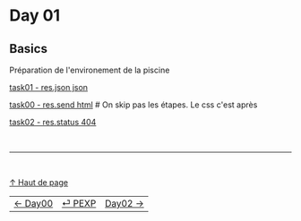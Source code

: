 # Day 01

## Basics

Préparation de l'environement de la piscine

[task01 - res.json json](./day01/TASK01.md)

[task00 - res.send html](./day01/TASK00.md) # On skip pas les étapes. Le css c'est après

[task02 - res.status 404](./day01/TASK02.md)

<br/>

---

<br/>

[↑ Haut de page](#task-00)

|                                   |                                   |                                   |
| :---                              |               :---:               |                              ---: |
| [← Day00](./DAY00.md)             | [⏎ PEXP](./PEXP.md)               | [Day02 →](./DAY02.md)             |
